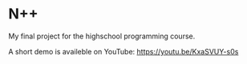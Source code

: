 # N++

My final project for the highschool programming course.

A short demo is availeble on YouTube: https://youtu.be/KxaSVUY-s0s
